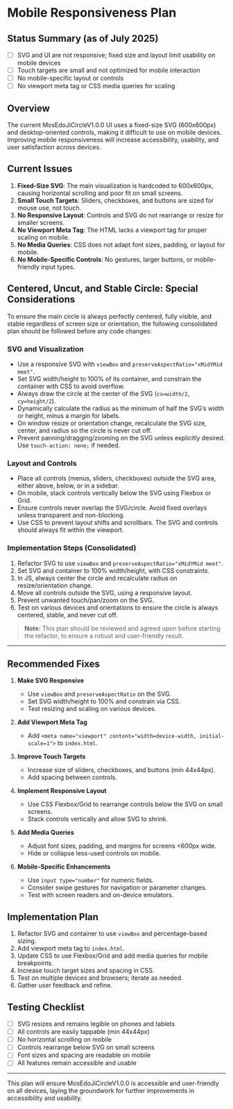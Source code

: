 # Mobile Responsiveness Plan

## Status Summary (as of July 2025)
- [ ] SVG and UI are not responsive; fixed size and layout limit usability on mobile devices
- [ ] Touch targets are small and not optimized for mobile interaction
- [ ] No mobile-specific layout or controls
- [ ] No viewport meta tag or CSS media queries for scaling

## Overview

The current MosEdoJiCircleV1.0.0 UI uses a fixed-size SVG (600x600px) and desktop-oriented controls, making it difficult to use on mobile devices. Improving mobile responsiveness will increase accessibility, usability, and user satisfaction across devices.

## Current Issues

1. **Fixed-Size SVG**: The main visualization is hardcoded to 600x600px, causing horizontal scrolling and poor fit on small screens.
2. **Small Touch Targets**: Sliders, checkboxes, and buttons are sized for mouse use, not touch.
3. **No Responsive Layout**: Controls and SVG do not rearrange or resize for smaller screens.
4. **No Viewport Meta Tag**: The HTML lacks a viewport tag for proper scaling on mobile.
5. **No Media Queries**: CSS does not adapt font sizes, padding, or layout for mobile.
6. **No Mobile-Specific Controls**: No gestures, larger buttons, or mobile-friendly input types.

## Centered, Uncut, and Stable Circle: Special Considerations

To ensure the main circle is always perfectly centered, fully visible, and stable regardless of screen size or orientation, the following consolidated plan should be followed before any code changes:

### SVG and Visualization
- Use a responsive SVG with `viewBox` and `preserveAspectRatio="xMidYMid meet"`.
- Set SVG width/height to 100% of its container, and constrain the container with CSS to avoid overflow.
- Always draw the circle at the center of the SVG (`cx=width/2`, `cy=height/2`).
- Dynamically calculate the radius as the minimum of half the SVG’s width or height, minus a margin for labels.
- On window resize or orientation change, recalculate the SVG size, center, and radius so the circle is never cut off.
- Prevent panning/dragging/zooming on the SVG unless explicitly desired. Use `touch-action: none;` if needed.

### Layout and Controls
- Place all controls (menus, sliders, checkboxes) outside the SVG area, either above, below, or in a sidebar.
- On mobile, stack controls vertically below the SVG using Flexbox or Grid.
- Ensure controls never overlap the SVG/circle. Avoid fixed overlays unless transparent and non-blocking.
- Use CSS to prevent layout shifts and scrollbars. The SVG and controls should always fit within the viewport.

### Implementation Steps (Consolidated)
1. Refactor SVG to use `viewBox` and `preserveAspectRatio="xMidYMid meet"`.
2. Set SVG and container to 100% width/height, with CSS constraints.
3. In JS, always center the circle and recalculate radius on resize/orientation change.
4. Move all controls outside the SVG, using a responsive layout.
5. Prevent unwanted touch/pan/zoom on the SVG.
6. Test on various devices and orientations to ensure the circle is always centered, stable, and never cut off.

> **Note:** This plan should be reviewed and agreed upon before starting the refactor, to ensure a robust and user-friendly result.

---

## Recommended Fixes

1. **Make SVG Responsive**
   - Use `viewBox` and `preserveAspectRatio` on the SVG.
   - Set SVG width/height to 100% and constrain via CSS.
   - Test resizing and scaling on various devices.

2. **Add Viewport Meta Tag**
   - Add `<meta name="viewport" content="width=device-width, initial-scale=1">` to `index.html`.

3. **Improve Touch Targets**
   - Increase size of sliders, checkboxes, and buttons (min 44x44px).
   - Add spacing between controls.

4. **Implement Responsive Layout**
   - Use CSS Flexbox/Grid to rearrange controls below the SVG on small screens.
   - Stack controls vertically and allow SVG to shrink.

5. **Add Media Queries**
   - Adjust font sizes, padding, and margins for screens <600px wide.
   - Hide or collapse less-used controls on mobile.

6. **Mobile-Specific Enhancements**
   - Use `input type="number"` for numeric fields.
   - Consider swipe gestures for navigation or parameter changes.
   - Test with screen readers and on-device emulators.

## Implementation Plan

1. Refactor SVG and container to use `viewBox` and percentage-based sizing.
2. Add viewport meta tag to `index.html`.
3. Update CSS to use Flexbox/Grid and add media queries for mobile breakpoints.
4. Increase touch target sizes and spacing in CSS.
5. Test on multiple devices and browsers; iterate as needed.
6. Gather user feedback and refine.

## Testing Checklist

- [ ] SVG resizes and remains legible on phones and tablets
- [ ] All controls are easily tappable (min 44x44px)
- [ ] No horizontal scrolling on mobile
- [ ] Controls rearrange below SVG on small screens
- [ ] Font sizes and spacing are readable on mobile
- [ ] All features remain accessible and usable

---

This plan will ensure MosEdoJiCircleV1.0.0 is accessible and user-friendly on all devices, laying the groundwork for further improvements in accessibility and usability.
